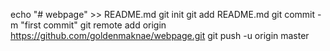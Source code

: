 echo "# webpage" >> README.md
git init
git add README.md
git commit -m "first commit"
git remote add origin https://github.com/goldenmaknae/webpage.git
git push -u origin master

